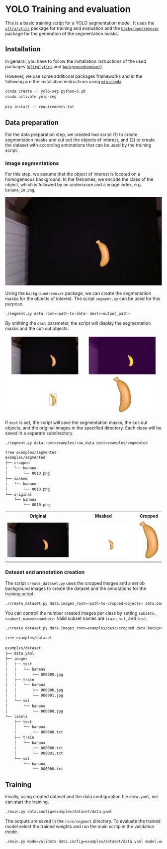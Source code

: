 # YOLO Training and evaluation
This is a basic training script for a YOLO segmentation model. It uses the [`ultralytics`][1] package for training and evaluation and the [`backgroundremover`][2] package for the generation of the segmentation masks.


## Installation
In general, you have to follow the installation instructions of the used packages ([`ultralytics`][1] and [`backgroundremover`][2]).

However, we use some additional packages frameworks and in the following are the installation instructions using [`miniconda`][3]:

```bash
conda create -n yolo-seg python=3.10
conda activate yolo-seg

pip install -r requirements.txt
```

## Data preparation
For the data preparation step, we created two script (1) to  create segmentation masks and cut out the objects of interest, and (2) to create the dataset with according annotations that can be used by the training script.

### Image segmentations
For this step, we assume that the object of interest is located on a homogeneous background. In the filenames, we encode the class of the object, which is followed by an underscore and a image index, e.g. `banana_10.png`.

<img src="examples/raw_data/banana_10.png" />

Using the `backgroundremover` package, we can create the segmentation masks for the objects of interest. The script `segment.py` can be used for this purpose.

```bash
./segment.py data.root=<path-to-data> dest=<output_path>
```
By omitting the `dest` parameter, the script will display the segmentation masks and the cut-out objects.

<img src="examples/banana_10_vis.png" />

If `dest` is set, the script will save the segmentation masks, the cut-out objects, and the original images in the specified directory. Each class will be saved in a separate subdirectory.
```bash
./segment.py data.root=examples/raw_data dest=examples/segmented
```
```bash
tree examples/segmented
examples/segmented
├── cropped
│   └── banana
│       └── 0010.png
├── masked
│   └── banana
│       └── 0010.png
└── original
    └── banana
        └── 0010.png
```
<table>
<tr>
<th>Original</th>
<th>Masked</th>
<th>Cropped</th>
<tr>
<td><img src="examples/segmented/original/banana/0010.png" /></td>
<td><img src="examples/segmented/masked/banana/0010.png" /></td>
<td><img src="examples/segmented/cropped/banana/0010.png" /></td>
</tr>
</table>

### Dataset and annotation creation
The script `create_dataset.py` uses the cropped images and a set ob background images to create the dataset and the annotations for the training script.

```bash
./create_dataset.py data.images_root=<path-to-cropped-objects> data.backgrounds_root=<path-to-background-images> dest=<output_path>
```

You can controll the number created images per class by setting `subsets.<subset_name>=<number>`. Valid subset names are `train`, `val`, and `test`.

```bash
./create_dataset.py data.images_root=examples/dest/cropped data.backgrounds_root=examples/backgrounds dest=examples/dataset subsets.train=2 subsets.val=1 subsets.test=1
```
```bash
tree examples/dataset

examples/dataset
├── data.yaml
├── images
│   ├── test
│   │   └── banana
│   │       └── 000000.jpg
│   ├── train
│   │   └── banana
│   │       ├── 000000.jpg
│   │       └── 000001.jpg
│   └── val
│       └── banana
│           └── 000000.jpg
└── labels
    ├── test
    │   └── banana
    │       └── 000000.txt
    ├── train
    │   └── banana
    │       ├── 000000.txt
    │       └── 000001.txt
    └── val
        └── banana
            └── 000000.txt
```
## Training
Finally, using created dataset and the data configuration file `data.yaml`, we can start the training.

```bash
./main.py data.config=examples/dataset/data.yaml
```

The outputs are saved in the `runs/segment` directory. To evaluate the trained model select the trained weights and run the main scrtip in the validation mode.

```bash
./main.py mode=validate data.config=examples/dataset/data.yaml model.weights=runs/segment/train/weights/best.pt
```

[1]: https://github.com/ultralytics/ultralytics
[2]: https://github.com/nadermx/backgroundremover
[3]: https://docs.anaconda.com/miniconda/

